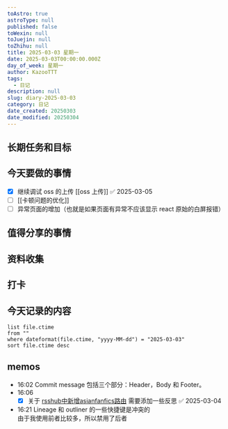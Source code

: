 ```yaml
---
toAstro: true
astroType: null
published: false
toWexin: null
toJuejin: null
toZhihu: null
title: 2025-03-03 星期一
date: 2025-03-03T00:00:00.000Z
day_of_week: 星期一
author: KazooTTT
tags:
  - 日记
description: null
slug: diary-2025-03-03
category: 日记
date_created: 20250303
date_modified: 20250304
---
```


## 长期任务和目标

## 今天要做的事情  

- [x] 继续调试 oss 的上传 [[oss 上传]] ✅ 2025-03-05
- [ ] [[卡顿问题的优化]] 
- [ ] 异常页面的增加（也就是如果页面有异常不应该显示 react 原始的白屏报错）

## 值得分享的事情

## 资料收集

## 打卡

## 今天记录的内容

``` dataview
list file.ctime
from ""
where dateformat(file.ctime, "yyyy-MM-dd") = "2025-03-03"
sort file.ctime desc
```

## memos

- 16:02 Commit message 包括三个部分：Header，Body 和 Footer。 
- 16:06 
	- [x] 关于 [rsshub中新增asianfanfics路由](/posts/fragmented-notes-2025-02-21-16-38-50) 需要添加一些反思 ✅ 2025-03-04
	 
- 16:21 
	Lineage 和 outliner 的一些快捷键是冲突的  
	由于我使用前者比较多，所以禁用了后者 
